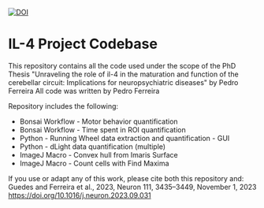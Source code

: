 [![DOI](https://zenodo.org/badge/816819106.svg)](https://zenodo.org/doi/10.5281/zenodo.13315695)

# IL-4 Project Codebase

This repository contains all the code used under the scope of the PhD Thesis "Unraveling the role of il-4 in the maturation and function of the cerebellar circuit: Implications for neuropsychiatric diseases" by Pedro Ferreira
All code was written by Pedro Ferreira

Repository includes the following:

  - Bonsai Workflow - Motor behavior quantification
  - Bonsai Workflow - Time spent in ROI quantification
  - Python - Running Wheel data extraction and quantification - GUI
  - Python - dLight data quantification (multiple)
  - ImageJ Macro - Convex hull from Imaris Surface
  - ImageJ Macro - Count cells with Find Maxima

If you use or adapt any of this work, please cite both this repository and:
Guedes and Ferreira et al., 2023, Neuron 111, 3435–3449, November 1, 2023 https://doi.org/10.1016/j.neuron.2023.09.031
